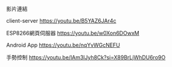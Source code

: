 影片連結

client-server https://youtu.be/B5YAZ6JAr4c

ESP8266網頁伺服器 https://youtu.be/w0Xon6DOwxM

Android App https://youtu.be/nqYvWGcNEFU

手勢控制 https://youtu.be/lAm3lJyh8Ck?si=X89BrLjWhDU6ro9O
